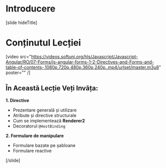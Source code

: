 # Introducere

[slide hideTitle]

#  Conținutul Lecției

[video src="https://videos.softuni.org/hls/Javascript/Javascript-Angular/RO/07-Forms/js-angular-forms-1-2-Directives-and-Forms-and-table-of-contents-,1080p,720p,480p,360p,240p,.mp4/urlset/master.m3u8" poster="" /]

##  În Această Lecție Veți Invăța:

**1. Directive**
- Prezentare generală și utilizare
- Atribute și directive structurale
- Cum se implementează **Renderer2**
- Decoratorul `@HostBinding`

**2. Formulare de manipulare**
- Formulare bazate pe șabloane
- Formulare reactive

[/slide]
